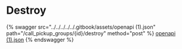 # Destroy

{% swagger src="../../../../../.gitbook/assets/openapi (1).json" path="/call_pickup_groups/{id}/destroy" method="post" %}
[openapi (1).json](<../../../../../.gitbook/assets/openapi (1).json>)
{% endswagger %}

